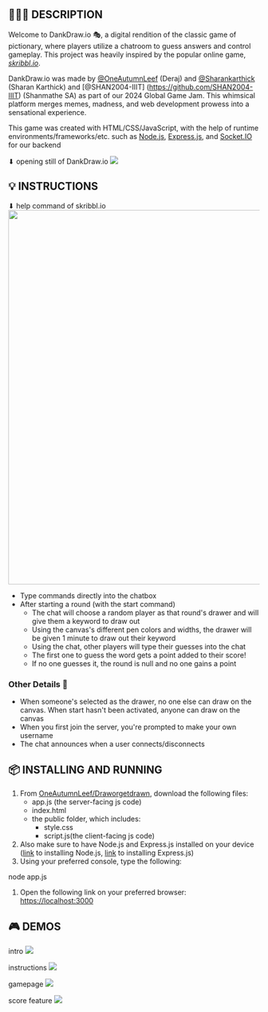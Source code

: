 ## 👩🏻‍💻 DESCRIPTION
Welcome to DankDraw.io 🎭, a digital rendition of the classic game of pictionary, where players utilize a chatroom to guess answers and control gameplay. This project was heavily inspired by the popular online game, [*skribbl.io*](https://skribbl.io/).

DankDraw.io was made by [@OneAutumnLeef](https://github.com/OneAutumnLeef) (Deraj) and [@Sharankarthick](https://github.com/Sharankarthick) (Sharan Karthick) and [@SHAN2004-IIIT] (https://github.com/SHAN2004-IIIT) (Shanmathe SA) as part of our 2024 Global Game Jam. This whimsical platform merges memes, madness, and web development prowess into a sensational experience.

This game was created with HTML/CSS/JavaScript, with the help of runtime environments/frameworks/etc. such as [Node.js](https://nodejs.org/en), [Express.js](https://expressjs.com/), and [Socket.IO](https://socket.io/) for our backend

⬇ opening still of DankDraw.io
![](1.png)

## 💡 INSTRUCTIONS 
⬇ help command of skribbl.io
<br>
<img src="./visuals/help.png" height=750>
* Type commands directly into the chatbox
* After starting a round (with the start command)
  * The chat will choose a random player as that round's drawer and will give them a keyword to draw out
  * Using the canvas's different pen colors and widths, the drawer will be given 1 minute to draw out their keyword
  * Using the chat, other players will type their guesses into the chat
  * The first one to guess the word gets a point added to their score!
  * If no one guesses it, the round is null and no one gains a point
 
### Other Details 🌟
* When someone's selected as the drawer, no one else can draw on the canvas. When start hasn't been activated, anyone can draw on the canvas
* When you first join the server, you're prompted to make your own username
* The chat announces when a user connects/disconnects
 
##  📦 INSTALLING AND RUNNING 
1. From [OneAutumnLeef/Draworgetdrawn](https://github.com/OneAutumnLeef/Draworgetdrawn), download the following files:
    * app.js (the server-facing js code)
    * index.html
    * the public folder, which includes:
        * style.css
        * script.js(the client-facing js code)
2. Also make sure to have Node.js and Express.js installed on your device ([link](https://nodejs.org/en/download/current) to installing Node.js, [link](https://expressjs.com/en/starter/installing.html) to installing Express.js)
3. Using your preferred console, type the following:

node app.js

1. Open the following link on your preferred browser: [https://localhost:3000](https://localhost:3000)

## 🎮 DEMOS 
intro
![](1.png)

instructions
![](2.png)

gamepage
![](3.png)

score feature
![](5.png)

